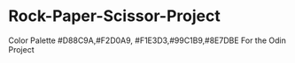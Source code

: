 # Rock-Paper-Scissor-Project
Color Palette #D88C9A,#F2D0A9,
#F1E3D3,#99C1B9,#8E7DBE
For the Odin Project
